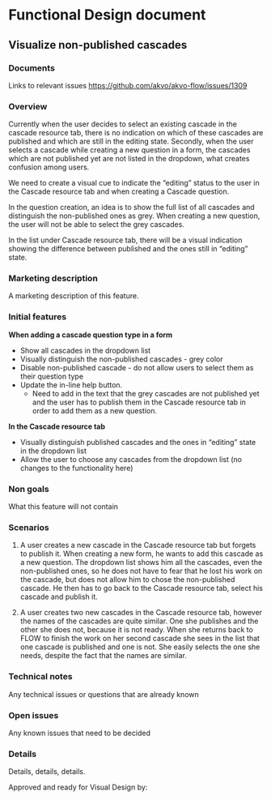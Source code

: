 # Functional Design document

Visualize non-published cascades 
-------------

### Documents
Links to relevant issues
https://github.com/akvo/akvo-flow/issues/1309

### Overview

Currently when the user decides to select an existing cascade in the cascade resource tab, there is no indication on which of these cascades are published and which are still in the editing state. Secondly, when the user selects a cascade while creating a new question in a form, the cascades which are not published yet are not listed in the dropdown, what creates confusion among users. 

We need to create a visual cue to indicate the “editing” status to the user in the Cascade resource tab and when creating a Cascade question. 

In the question creation, an idea is to show the full list of all cascades and distinguish the non-published ones as grey. When creating a new question, the user will not be able to select the grey cascades. 

In the list under Cascade resource tab, there will be a visual indication showing the difference between published and the ones still in “editing” state. 


### Marketing description
A marketing description of this feature.

### Initial features


**When adding a cascade question type in a form**

- Show all cascades in the dropdown list
- Visually distinguish the non-published cascades - grey color
- Disable non-published cascade - do not allow users to select them as their question type
- Update the in-line help button. 
  - Need to add in the text that the grey cascades are not published yet and the user has to publish them in the Cascade resource tab in order to add them as a new question.

**In the Cascade resource tab**
- Visually distinguish published cascades and the ones in “editing” state in the dropdown list
- Allow the user to choose any cascades from the dropdown list (no changes to the functionality here) 

### Non goals
What this feature will not contain

### Scenarios

1. A user creates a new cascade in the Cascade resource tab but forgets to publish it. When creating a new form, he wants to add this cascade as a new question. The dropdown list shows him all the cascades, even the non-published ones, so he does not have to fear that he lost his work on the cascade, but does not allow him to chose the non-published cascade. He then has to go back to the Cascade resource tab, select his cascade and publish it. 

2. A user creates two new cascades in the Cascade resource tab, however the names of the cascades are quite similar. One she publishes and the other she does not, because it is not ready. When she returns back to FLOW to finish the work on her second cascade she sees in the list that one cascade is published and one is not. She easily selects the one she needs, despite the fact that the names are similar.
 
### Technical notes
Any technical issues or questions that are already known

### Open issues
Any known issues that need to be decided

### Details
Details, details, details.

Approved and ready for Visual Design by:

